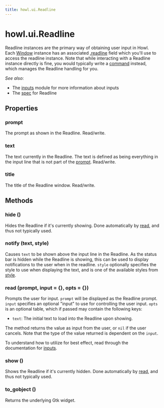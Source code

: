 ```yaml
---
title: howl.ui.Readline
---
```


# howl.ui.Readline

Readline instances are the primary way of obtaining user input in Howl. Each
[Window] instance has an associated [.readline](window.html#readline) field
which you'll use to access the readline instance. Note that while interacting
with a Readline instance directly is fine, you would typically write a [command]
instead, which manages the Readline handling for you.

_See also_:

- The [inputs] module for more information about inputs
- The [spec](../../spec/ui/readline_spec.html) for Readline

## Properties

### prompt

The prompt as shown in the Readline. Read/write.

### text

The text currently in the Readline. The text is defined as being everything in
the input line that is not part of the [prompt](#prompt). Read/write.

### title

The title of the Readline window. Read/write.

## Methods

### hide ()

Hides the Readline if it's currently showing. Done automatically by [read], and
thus not typically used.

### notify (text, style)

Causes `text` to be shown above the input line in the Readline. As the status
bar is hidden while the Readline is showing, this can be used to display
notifications to the user when in the readline. `style` optionally specifies the
style to use when displaying the text, and is one of the available styles from
[style](style.html).

### read (prompt, input = {}, opts = {})

Prompts the user for input. `prompt` will be displayed as the Readline prompt.
`input` specifies an optional "input" to use for controlling the user input.
`opts` is an optional table, which if passed may contain the following keys:

- `text`: The initial text to load into the Readline upon showing.

The method returns the value as input from the user, or `nil` if the user
cancels. Note that the type of the value returned is dependent on the `input`.

To understand how to utilize for best effect, read through the documentation for
[inputs].

### show ()

Shows the Readline if it's currently hidden. Done automatically by [read], and
thus not typically used.

### to_gobject ()

Returns the underlying Gtk widget.

[read]: #read
[Window]: window.html
[command]: ../command.html
[inputs]: ../inputs.html
